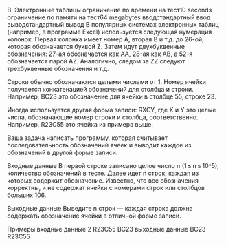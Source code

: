 B. Электронные таблицы
ограничение по времени на тест10 seconds
ограничение по памяти на тест64 megabytes
вводстандартный ввод
выводстандартный вывод
В популярных системах электронных таблиц (например, в программе Excel) используется следующая нумерация колонок. Первая колонка имеет номер A, вторая B и т.д. до 26-ой, которая обозначается буквой Z. Затем идут двухбуквенные обозначения: 27-ая обозначается как AA, 28-ая как AB, а 52-я обозначается парой AZ. Аналогично, следом за ZZ следуют трехбуквенные обозначения и т.д.

Строки обычно обозначаются целыми числами от 1. Номер ячейки получается конкатенацией обозначений для столбца и строки. Например, BC23 это обозначение для ячейки в столбце 55, строке 23.

Иногда используется другая форма записи: RXCY, где X и Y это целые числа, обозначающие номер строки и столбца, соответственно. Например, R23C55 это ячейка из примера выше.

Ваша задача написать программу, которая считывает последовательность обозначений ячеек и выводит каждое из обозначений в другой форме записи.

Входные данные
В первой строке записано целое число n (1 ≤ n ≤ 10^5), количество обозначений в тесте. Далее идет n строк, каждая из которых содержит обозначение. Известно, что все обозначения корректны, и не содержат ячейки с номерами строк или столбцов больших 106.

Выходные данные
Выведите n строк — каждая строка должна содержать обозначение ячейки в отличной форме записи.

Примеры
входные данные
2
R23C55
BC23
выходные данные
BC23
R23C55

